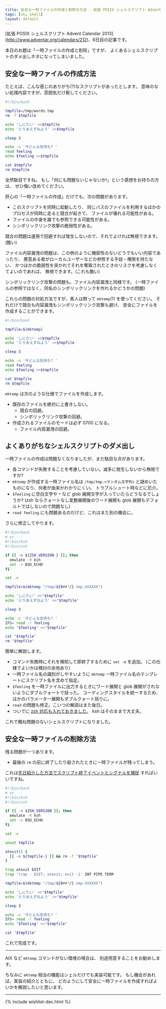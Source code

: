 ```yaml
---
title: 安全な一時ファイルの作成と削除の方法 - 拡張 POSIX シェルスクリプト Advent Calendar 2013
tags: [sh, shell]
layout: default
---
```


[拡張 POSIX シェルスクリプト Advent Calendar 2013]
(http://www.adventar.org/calendars/212)、6日目の記事です。

本日のお題は「一時ファイルの作成と削除」ですが、
よくあるシェルスクリプトのダメ出しネタになってしまいました。

安全な一時ファイルの作成方法
----------------------------------------------------------------------

たとえば、こんな感じのありがち(?)なスクリプトがあったとします。
意味のない処理内容ですが、雰囲気だけ察してください。

``` sh
#!/bin/bash

tmpfile=/tmp/words.tmp
rm -f $tmpfile

echo 'しにたい' >>$tmpfile
echo 'とりあえずねよう' >>$tmpfile

sleep 3

echo -n '今どんな気持ち? '
read feeling
echo $feeling >>$tmpfile

cat $tmpfile
rm $tmpfile
```

全然駄目ですね。 
もし「何にも問題ないじゃないか!」という感想をお持ちの方は、
ぜひ悔い改めてください。

肝心の「一時ファイルの作成」だけでも、次の問題があります。

  * このスクリプトを同時に起動したり、
    同じパスのファイルを利用するほかのプロセスが同時に走ると競合が起きて、
    ファイルが壊れる可能性がある。
  * ファイルの中身を誰でも参照できる可能性がある。
  * シンボリックリンク攻撃の脆弱性がある。

競合の問題は運用で回避すれば発生しないので、それでよければ無視できます。(酷い)

ファイル内容漏洩の問題は、この例のように機密性のないどうでもいい内容であったり、
悪意ある者がローカルユーザーなどの参照する手段・権限を持たない、
かつほかの脆弱性を突かれてそれを奪取されたときのリスクを考慮しなくてよいのであれば、
無視できます。(これも酷い)

シンボリックリンク攻撃の問題も、ファイル内容漏洩と同様です。
(一時ファイルの参照ではなく、同名のシンボリックリンクを作れるかどうかの問題)

これらの問題の対処方法ですが、素人は黙って `mktemp`(1) を使ってください。
それだけで競合も内容漏洩もシンボリックリンク攻撃も避け、
安全にファイルを作成することができます。

``` sh
#!/bin/bash

tmpfile=$(mktemp)

echo 'しにたい' >>$tmpfile
echo 'とりあえずねよう' >>$tmpfile

sleep 3

echo -n '今どんな気持ち? '
read feeling
echo $feeling >>$tmpfile

cat $tmpfile
rm $tmpfile
```

`mktemp` は次のような仕様でファイルを作成します。

  * 既存のファイルを絶対に上書きしない。
    * 競合の回避。
    * シンボリックリンク攻撃の回避。
  * 作成されるファイルのモードは必ず 0700 になる。
    * ファイル内容漏洩の回避。

よくありがちなシェルスクリプトのダメ出し
----------------------------------------------------------------------

一時ファイルの作成は問題なくなりましたが、まだ駄目な点があります。

  * 各コマンドが失敗することを考慮していない。滅多に発生しないから無視ですか?
  * `mktemp` が作成する一時ファイル名は `/tmp/tmp.<ランダム文字列>`
    と謎めいたものになり、何者が由来かわかりにくい。
    トラブルシュート時などに厄介。
  * `$feeling` に空白文字や `*` など glob 展開文字が入っていたらどうなるでしょうか?
     (zsh ならクォートなし変数展開後のワード展開も glob 展開もデフォルトではしないので問題なし)
  * `read feeling` にも問題あるのだけど、これはまた別の機会に。

さらに修正してやります。

``` sh
#!/bin/bash
# or
#!/bin/ksh
#!/bin/zsh

if [[ -n ${ZSH_VERSION-} ]]; then
  emulate -R ksh
  set -o BSD_ECHO
fi

set -e

tmpfile=$(mktemp "/tmp/${0##*/}.tmp.XXXXXX")

echo 'しにたい' >>"$tmpfile"
echo 'とりあえずねよう' >>"$tmpfile"

sleep 3

echo -n '今どんな気持ち? '
IFS= read -r feeling
echo "$feeling" >>"$tmpfile"

cat "$tmpfile"
rm "$tmpfile"
```

簡単に解説します。

  * コマンド失敗時にそれを検知して即終了するために `set -e` を追加。
    (この仕様でよいかは検討の余地あり)
  * 一時ファイル名の識別がしやすいように `mktemp`
    一時ファイル名のテンプレートにスクリプト名を含めて指定。
  * `$feeling` を一時ファイルに出力するときにワード展開と glob
    展開がされないようにダブルクォートで括った。
    コーディングスタイルを統一するため、ほかのパラメーター展開もダブルクォート括りに。
  * `read` の問題も修正。こいつの解説はまた後日。
  * ついでに [zsh 対応も入れておきました](/2013/12/03/zsh-scripting.sh-advent-calendar.html)。
    ksh はそのままで大丈夫。

これで概ね問題のないシェルスクリプトになりました。

安全な一時ファイルの削除方法
----------------------------------------------------------------------

残る問題が一つあります。

  * 最後の `rm` の前に終了したり殺されたときに一時ファイルが残ってしまう。

これは[先日紹介した方法でスクリプト終了イベントとシグナルを捕捉](/2013/12/05/trap-exit.sh-advent-calendar.html)
すればいいですね。

``` sh
#!/bin/bash
# or
#!/bin/ksh
#!/bin/zsh

if [[ -n $ZSH_VERSION ]]; then
  emulate -R ksh
  set -o BSD_ECHO
fi

set -e

unset tmpfile

atexit() {
  [[ -n ${tmpfile-} ]] && rm -f "$tmpfile"
}

trap atexit EXIT
trap 'trap - EXIT; atexit; exit -1' INT PIPE TERM

tmpfile=$(mktemp "/tmp/${0##*/}.tmp.XXXXXX")

echo 'しにたい' >>"$tmpfile"
echo 'とりあえずねよう' >>"$tmpfile"

sleep 3

echo -n '今どんな気持ち? '
IFS= read -r feeling
echo "$feeling" >>"$tmpfile"

cat "$tmpfile"
```

これで完成です。

* * *

AIX など `mktemp` コマンドがない環境の場合は、
別途用意することをお勧めします。

ちなみに `mktemp` 相当の機能はシェルだけでも実装可能です。
もし機会があれば、実装の紹介とともに、
どのようにして安全に一時ファイルを作成すればよいかを解説したいと思います。

* * *

{% include wishlist-dec.html %}

